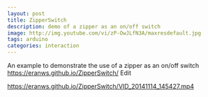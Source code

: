 ```yaml
---
layout: post
title: ZipperSwitch
description: demo of a zipper as an on/off switch
image: http://img.youtube.com/vi/zP-OwJLfN3A/maxresdefault.jpg
tags: arduino
categories: interaction
---
```

An example to demonstrate the use of a zipper as an on/off switch 
https://eranws.github.io/ZipperSwitch/ Edit

https://eranws.github.io/ZipperSwitch/VID_20141114_145427.mp4

  <!--<iframe width="420" height="315" src="//www.youtube.com/embed/zP-OwJLfN3A" frameborder="0" allowfullscreen></iframe>-->

